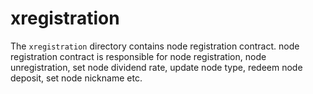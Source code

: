 # xregistration

The `xregistration` directory contains node registration contract. node registration contract is responsible for
node registration, node unregistration, set node dividend rate, update node type, redeem node deposit, set node nickname etc.
